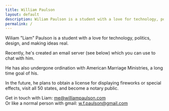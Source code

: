 ```yaml
---
title: William Paulson
layout: default
description: Wiliam Paulson is a student with a love for technology, politics, design, and making ideas real.
permalink: /
---
```


Wiliam "Liam" Paulson is a student with a love for technology, politics, design, and making ideas real.

Recently, he's created an email server (see below) which you can use to chat with him.

He has also undergone ordination with American Marriage Ministries, a long time goal of his.

In the future, he plans to obtain a license for displaying fireworks or special effects, visit all 50 states, and become a notary public.

Get in touch with Liam: [me@williampaulson.com](mailto:me@williampaulson.com)  
Or like a normal person with gmail: [w.f.paulson@gmail.com](mailto:w.f.paulson@gmail.com)